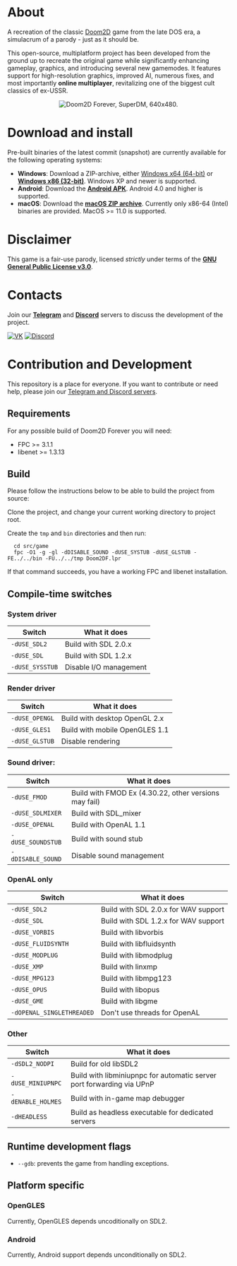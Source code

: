 # About
A recreation of the classic [Doom2D](https://doomwiki.org/wiki/Doom_2D) game from the late DOS era, a simulacrum of a parody - just as it should be.

This open-source, multiplatform project has been developed from the ground up to recreate the original game while significantly enhancing gameplay, graphics, and introducing several new gamemodes. It features support for high-resolution graphics, improved AI, numerous fixes, and most importantly **online multiplayer**, revitalizing one of the biggest cult classics of ex-USSR.
<p align="center">
    <img src="https://doom2d.org/doom2d_forever/about/DFsml.jpg" alt="Doom2D Forever, SuperDM, 640x480.">
</p>

# Download and install
Pre-built binaries of the latest commit (snapshot) are currently available for the following operating systems:
- **Windows**: Download a ZIP-archive, either [Windows x64 (64-bit)](https://github.com/Doom2D/nixandroid/releases/latest/download/doom2df-mingw64.zip) or [**Windows x86 (32-bit)**](https://github.com/Doom2D/nixandroid/releases/latest/download/doom2df-mingw32.zip). Windows XP and newer is supported.
- **Android**: Download the [**Android APK**](https://github.com/Doom2D/nixandroid/releases/latest/download/doom2df-android.apk). Android 4.0 and higher is supported.
- **macOS**: Download the [**macOS ZIP archive**](https://github.com/Doom2D/nixandroid/releases/latest/download/doom2df-x86_64-apple-darwin.zip). Currently only x86-64 (Intel) binaries are provided. MacOS >= 11.0 is supported.

# Disclaimer
This game is a fair-use parody, licensed _strictly_ under terms of the [**GNU General Public License v3.0**](https://github.com/Doom2D/Doom2D-Forever/blob/master/COPYING).

<a name="contacts"></a>
# Contacts
Join our [**Telegram**](https://t.me/doom2d) and [**Discord**](https://discord.gg/sGpJwMy) servers to discuss the development of the project.

[![VK](https://img.shields.io/badge/Telegram-2CA5E0?style=flat-squeare&logo=telegram&logoColor=white)](https://t.me/doom2d)
[![Discord](https://img.shields.io/badge/chat-Discord-8c9eff?logo=discord&logoColor=ffffff)](https://discord.gg/sGpJwMy)

# Contribution and Development
This repository is a place for everyone. If you want to contribute or need help, please join our [Telegram and Discord servers](#contacts).

## Requirements
For any possible build of Doom2D Forever you will need:

- FPC >= 3.1.1
- libenet >= 1.3.13

## Build

Please follow the instructions below to be able to build the project from source:

Clone the project, and change your current working directory to project root.

Create the `tmp` and `bin` directories and then run:

```shell
  cd src/game
  fpc -O1 -g -gl -dDISABLE_SOUND -dUSE_SYSTUB -dUSE_GLSTUB -FE../../bin -FU../../tmp Doom2DF.lpr
```

If that command succeeds, you have a working FPC and libenet installation.
## Compile-time switches
### System driver
|Switch          |What it does          |
|----------------|----------------------|
|`-dUSE_SDL2`    |Build with SDL 2.0.x  |
|`-dUSE_SDL`     |Build with SDL 1.2.x  |
|`-dUSE_SYSSTUB` |Disable I/O management|
### Render driver
|Switch         |What it does                  |
|---------------|------------------------------|
|`-dUSE_OPENGL` |Build with desktop OpenGL 2.x |
|`-dUSE_GLES1`  |Build with mobile OpenGLES 1.1|
|`-dUSE_GLSTUB` |Disable rendering             |
### Sound driver:
|Switch            |What it does                                         |
|------------------|-----------------------------------------------------|
|`-dUSE_FMOD`      |Build with FMOD Ex (4.30.22, other versions may fail)|
|`-dUSE_SDLMIXER`  |Build with SDL_mixer                                 |
|`-dUSE_OPENAL`    |Build with OpenAL 1.1                                |
|`-dUSE_SOUNDSTUB` |Build with sound stub                                |
|`-dDISABLE_SOUND` |Disable sound management                             |
### OpenAL only
|Switch                      |What it does                        |
|----------------------------|------------------------------------|
|`-dUSE_SDL2`                |Build with SDL 2.0.x for WAV support|
|`-dUSE_SDL`                 |Build with SDL 1.2.x for WAV support|
|`-dUSE_VORBIS`              |Build with libvorbis                |
|`-dUSE_FLUIDSYNTH`          |Build with libfluidsynth            |
|`-dUSE_MODPLUG`             |Build with libmodplug               |
|`-dUSE_XMP`                 |Build with linxmp                   |
|`-dUSE_MPG123`              |Build with libmpg123                |
|`-dUSE_OPUS`                |Build with libopus                  |
|`-dUSE_GME`                 |Build with libgme                   |
|`-dOPENAL_SINGLETHREADED`   |Don't use threads for OpenAL        |
### Other
|Switch            |What it does                                                         |
|------------------|---------------------------------------------------------------------|
|`-dSDL2_NODPI`    |Build for old libSDL2                                                |
|`-dUSE_MINIUPNPC` |Build with libminiupnpc for automatic server port forwarding via UPnP|
|`-dENABLE_HOLMES` |Build with in-game map debugger                                      |
|`-dHEADLESS`      |Build as headless executable for dedicated servers                    |

## Runtime development flags
- `--gdb`: prevents the game from handling exceptions.

## Platform specific
### OpenGLES
Currently, OpenGLES depends uncoditionally on SDL2.
### Android
Currently, Android support depends unconditionally on SDL2.

